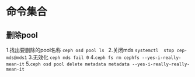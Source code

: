 # 命令集合
## 删除pool
1.找出要删除的pool名称 ```ceph osd pool ls ```
2.关闭mds ```systemctl  stop cep-mds@mds1```
3.无效化 ```ceph mds fail 0```
4.```ceph fs rm cephfs --yes-i-really-mean-it```
5.```ceph osd pool delete metadata metadata --yes-i-really-really-mean-it```
